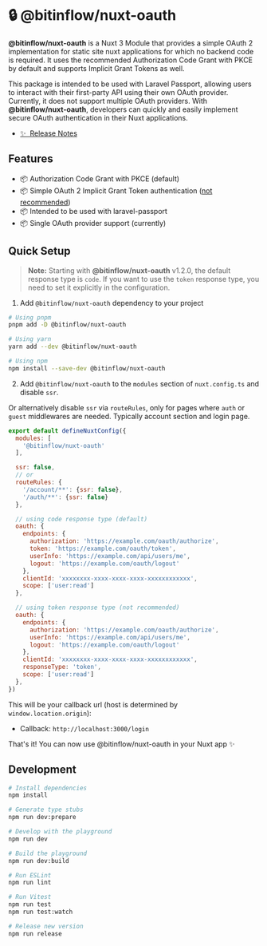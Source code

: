 # 🔒 @bitinflow/nuxt-oauth

**@bitinflow/nuxt-oauth** is a Nuxt 3 Module that provides a simple OAuth 2 implementation for static site nuxt
applications for which no backend code is required. It uses the recommended Authorization Code Grant with PKCE by
default and supports Implicit Grant Tokens as well.

This package is intended to be used with Laravel Passport, allowing users to interact with their first-party API using
their own OAuth provider. Currently, it does not support multiple OAuth providers. With **@bitinflow/nuxt-oauth**,
developers can quickly and easily implement secure OAuth authentication in their Nuxt applications.

- [✨ &nbsp;Release Notes](/CHANGELOG.md)

## Features

- 📦 Authorization Code Grant with PKCE (default)
- 📦 Simple OAuth 2 Implicit Grant Token
  authentication ([not recommended](https://datatracker.ietf.org/doc/html/draft-ietf-oauth-security-topics))
- 📦 Intended to be used with laravel-passport
- 📦 Single OAuth provider support (currently)

## Quick Setup

> **Note:** Starting with **@bitinflow/nuxt-oauth** v1.2.0, the default response type is `code`. If you want to use the
> `token` response type, you need to set it explicitly in the configuration.

1. Add `@bitinflow/nuxt-oauth` dependency to your project

```bash
# Using pnpm
pnpm add -D @bitinflow/nuxt-oauth

# Using yarn
yarn add --dev @bitinflow/nuxt-oauth

# Using npm
npm install --save-dev @bitinflow/nuxt-oauth
```

2. Add `@bitinflow/nuxt-oauth` to the `modules` section of `nuxt.config.ts` and disable `ssr`.

Or alternatively disable `ssr` via `routeRules`, only for pages where `auth` or `guest` middlewares are needed.
Typically account section and login page.

```js
export default defineNuxtConfig({
  modules: [
    '@bitinflow/nuxt-oauth'
  ],

  ssr: false,
  // or
  routeRules: {
    '/account/**': {ssr: false},
    '/auth/**': {ssr: false}
  },

  // using code response type (default)
  oauth: {
    endpoints: {
      authorization: 'https://example.com/oauth/authorize',
      token: 'https://example.com/oauth/token',
      userInfo: 'https://example.com/api/users/me',
      logout: 'https://example.com/oauth/logout'
    },
    clientId: 'xxxxxxxx-xxxx-xxxx-xxxx-xxxxxxxxxxxx',
    scope: ['user:read']
  },

  // using token response type (not recommended)
  oauth: {
    endpoints: {
      authorization: 'https://example.com/oauth/authorize',
      userInfo: 'https://example.com/api/users/me',
      logout: 'https://example.com/oauth/logout'
    },
    clientId: 'xxxxxxxx-xxxx-xxxx-xxxx-xxxxxxxxxxxx',
    responseType: 'token',
    scope: ['user:read']
  },
})
```

This will be your callback url (host is determined by `window.location.origin`):

- Callback: `http://localhost:3000/login`

That's it! You can now use @bitinflow/nuxt-oauth in your Nuxt app ✨

## Development

```bash
# Install dependencies
npm install

# Generate type stubs
npm run dev:prepare

# Develop with the playground
npm run dev

# Build the playground
npm run dev:build

# Run ESLint
npm run lint

# Run Vitest
npm run test
npm run test:watch

# Release new version
npm run release
```
